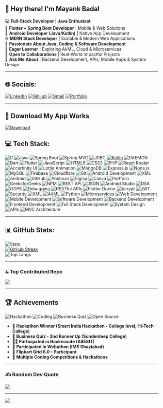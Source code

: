 ## 👋 Hey there! I'm **Mayank Badal**  

💻 **Full-Stack Developer** | **Java Enthusiast**  
📱 **Flutter + Spring Boot Developer** | Mobile & Web Solutions  
🤖 **Android Developer (Java/Kotlin)** | Native App Development  
🌐 **MERN Stack Developer** | Scalable & Modern Web Applications  
🚀 **Passionate About Java, Coding & Software Development**  
🌱 **Eager Learner** | Exploring AI/ML, Cloud & Microservices  
🤝 **Open to Collaborations** | Real-World Impactful Projects  
💬 **Ask Me About** | Backend Development, APIs, Mobile Apps & System Design  

---


## 🌐 Socials:
[![LinkedIn](https://img.shields.io/badge/LinkedIn-%230077B5.svg?logo=linkedin&logoColor=white)](https://www.linkedin.com/in/mayank-badal/)    [![GitHub](https://img.shields.io/badge/GitHub-000?logo=github&logoColor=white)](https://github.com/mankuBadal24) [![Gmail](https://img.shields.io/badge/Gmail-D14836?logo=gmail&logoColor=white)](mailto:mankubadal24@gmail.com) [![Portfolio](https://img.shields.io/badge/Portfolio-111111?style=for-the-badge&logo=google-chrome&logoColor=00C853)](https://mankubadal24.github.io/My_portfolio/)



---
## 📱 Download My App Works

[![Download](https://img.shields.io/badge/Download-APK-brightgreen)](https://github.com/mankuBadal24/my_gallery_app_apk/raw/main/app-release.apk)

## 💻 Tech Stack:
![C](https://img.shields.io/badge/C-00599C?style=for-the-badge&logo=c&logoColor=white)
![Java](https://img.shields.io/badge/Java-ED8B00?style=for-the-badge&logo=openjdk&logoColor=white)
![Spring Boot](https://img.shields.io/badge/Spring_Boot-6DB33F?style=for-the-badge&logo=spring-boot&logoColor=white)
![Spring MVC](https://img.shields.io/badge/Spring_MVC-6DB33F?style=for-the-badge&logo=spring&logoColor=white)
![JDBC](https://img.shields.io/badge/JDBC-007396?style=for-the-badge&logo=java&logoColor=white)
[![Kotlin](https://img.shields.io/badge/Kotlin-0095D5?style=for-the-badge&logo=kotlin&logoColor=white)](https://kotlinlang.org/)
![DAEMON](https://img.shields.io/badge/Daemon%20Processes-grey?style=for-the-badge)
![Dart](https://img.shields.io/badge/Dart-0175C2?style=for-the-badge&logo=dart&logoColor=white)
![Flutter](https://img.shields.io/badge/Flutter-02569B?style=for-the-badge&logo=flutter&logoColor=white)
![JavaScript](https://img.shields.io/badge/JavaScript-F7DF1E?style=for-the-badge&logo=javascript&logoColor=black)
![HTML5](https://img.shields.io/badge/HTML5-E34F26?style=for-the-badge&logo=html5&logoColor=white)
![CSS3](https://img.shields.io/badge/CSS3-1572B6?style=for-the-badge&logo=css3&logoColor=white)
![PHP](https://img.shields.io/badge/PHP-777BB4?style=for-the-badge&logo=php&logoColor=white)
![React Router](https://img.shields.io/badge/React_Router-CA4245?style=for-the-badge&logo=react-router&logoColor=white)
![Accertinity UI](https://img.shields.io/badge/Accertinity_UI-000000?style=for-the-badge)
![Lottie Animation](https://img.shields.io/badge/Lottie_Animation-00BFFF?style=for-the-badge&logo=lottiefiles&logoColor=white)
![MongoDB](https://img.shields.io/badge/MongoDB-4EA94B?style=for-the-badge&logo=mongodb&logoColor=white)
![Express.js](https://img.shields.io/badge/Express.js-404D59?style=for-the-badge&logo=express&logoColor=white)
![Node.js](https://img.shields.io/badge/Node.js-339933?style=for-the-badge&logo=node.js&logoColor=white)
![MySQL](https://img.shields.io/badge/MySQL-005C84?style=for-the-badge&logo=mysql&logoColor=white)
![Firebase](https://img.shields.io/badge/Firebase-FFCA28?style=for-the-badge&logo=firebase&logoColor=black)
![Cloudflare](https://img.shields.io/badge/Cloudflare-F38020?style=for-the-badge&logo=cloudflare&logoColor=white)
![Git](https://img.shields.io/badge/Git-F05032?style=for-the-badge&logo=git&logoColor=white)
![Android Development](https://img.shields.io/badge/Android_Development-3DDC84?style=for-the-badge&logo=android&logoColor=white)
![XML](https://img.shields.io/badge/XML-FF6600?style=for-the-badge&logo=xml&logoColor=white)
![Android](https://img.shields.io/badge/Android-3DDC84?style=for-the-badge&logo=android&logoColor=white)
![GitHub](https://img.shields.io/badge/GitHub-181717?style=for-the-badge&logo=github&logoColor=white)
![Postman](https://img.shields.io/badge/Postman-FF6C37?style=for-the-badge&logo=postman&logoColor=white)
![Figma](https://img.shields.io/badge/Figma-F24E1E?style=for-the-badge&logo=figma&logoColor=white)
![Canva](https://img.shields.io/badge/Canva-00C4CC?style=for-the-badge&logo=canva&logoColor=white)
![Portfolio](https://img.shields.io/badge/Portfolio-000000?style=for-the-badge&logo=firefox&logoColor=orange)
![GeeksforGeeks](https://img.shields.io/badge/GeeksforGeeks-1F8C20?style=for-the-badge&logo=geeksforgeeks&logoColor=white)
![NPM](https://img.shields.io/badge/NPM-CB3837?style=for-the-badge&logo=npm&logoColor=white)
![REST API](https://img.shields.io/badge/REST%20API-FF6F00?style=for-the-badge&logo=api&logoColor=white)
![JSON](https://img.shields.io/badge/JSON-292929?style=for-the-badge&logo=json&logoColor=white)
![Android Studio](https://img.shields.io/badge/Android_Studio-3DDC84?style=for-the-badge&logo=android-studio&logoColor=white)
![DSA](https://img.shields.io/badge/DSA-000000?style=for-the-badge&logo=leetcode&logoColor=yellow)
![OOPS](https://img.shields.io/badge/OOPS%20Concepts-000000?style=for-the-badge&logo=java&logoColor=white)
![Debugging](https://img.shields.io/badge/Debugging-8A2BE2?style=for-the-badge&logo=bugcrowd&logoColor=white)
![RESTful APIs](https://img.shields.io/badge/RESTful_APIs-5C2D91?style=for-the-badge&logo=postman&logoColor=white)
![Flutter Doctor](https://img.shields.io/badge/Flutter%20Doctor-02569B?style=for-the-badge&logo=flutter&logoColor=white)
![bcrypt](https://img.shields.io/badge/bcrypt-00BFFF?style=for-the-badge&logo=lock&logoColor=white)
![JWT](https://img.shields.io/badge/JWT-000000?style=for-the-badge&logo=jsonwebtokens&logoColor=white)
![Security](https://img.shields.io/badge/Security-FF0000?style=for-the-badge&logo=shield&logoColor=white)
![XML](https://img.shields.io/badge/XML-FF6600?style=for-the-badge&logo=xml&logoColor=white)
![AI/ML](https://img.shields.io/badge/AI%2FML-FF6F00?style=for-the-badge&logo=tensorflow&logoColor=white)
![Python](https://img.shields.io/badge/Python-3776AB?style=for-the-badge&logo=python&logoColor=white)
![Microservices](https://img.shields.io/badge/Microservices-6DB33F?style=for-the-badge&logo=spring&logoColor=white)
![Web Development](https://img.shields.io/badge/Web_Development-4285F4?style=for-the-badge&logo=googlechrome&logoColor=white)
![Mobile Development](https://img.shields.io/badge/Mobile_Development-3DDC84?style=for-the-badge&logo=android&logoColor=white)
![Software Development](https://img.shields.io/badge/Software_Development-007ACC?style=for-the-badge&logo=visualstudiocode&logoColor=white)
![Backend Development](https://img.shields.io/badge/Backend_Development-000000?style=for-the-badge&logo=node.js&logoColor=white)
![Frontend Development](https://img.shields.io/badge/Frontend_Development-61DAFB?style=for-the-badge&logo=react&logoColor=white)
![Full Stack Development](https://img.shields.io/badge/Full_Stack_Development-FF6F00?style=for-the-badge&logo=stackblitz&logoColor=white)
![System Design](https://img.shields.io/badge/System_Design-800080?style=for-the-badge&logo=diagram&logoColor=white)
![APIs](https://img.shields.io/badge/APIs-FF4F00?style=for-the-badge&logo=fastapi&logoColor=white)
![MVC Architecture](https://img.shields.io/badge/MVC_Architecture-7952B3?style=for-the-badge&logo=bootstrap&logoColor=white)

---

## 📊 GitHub Stats:
![Stats](https://github-readme-stats-rg4w.vercel.app/api?username=mankuBadal24&theme=radical&hide_border=false&include_all_commits=true&count_private=true)<br/>
[![GitHub Streak](https://github-readme-streak-stats.herokuapp.com?user=mankuBadal24&theme=radical&hide_border=false)](https://git.io/streak-stats)<br/>
![Top Langs](https://github-readme-stats.vercel.app/api/top-langs/?username=mankuBadal24&theme=radical&hide_border=false&include_all_commits=true&count_private=true&layout=compact)

---

### 🔝 Top Contributed Repo
![](https://github-contributor-stats.vercel.app/api?username=mankuBadal24&limit=5&theme=dark&combine_all_yearly_contributions=true)


---
## 🏆 Achievements

![Hackathon](https://img.shields.io/badge/Hackathon%20Winner-ffca28?style=for-the-badge&logo=google&logoColor=black)
![Coding](https://img.shields.io/badge/Coding%20Competitions-4285F4?style=for-the-badge&logo=leetcode&logoColor=white)
![Business Quiz](https://img.shields.io/badge/Business%20Quiz%202nd%20Runner%20Up-0A66C2?style=for-the-badge&logo=google-scholar&logoColor=white)
![Open Source](https://img.shields.io/badge/Open%20Source%20Contributor-34A853?style=for-the-badge&logo=github&logoColor=white)

- 🥇 **Hackathon Winner (Smart India Hackathon - College level, Hi-Tech College)**  
- 🏅 **Business Quiz - 2nd Runner Up (Sunderdeep College)**  
- 👨‍💻 **Participated in Hacknovate (ABESIT)**  
- 🚀 **Participated in Webathon (IMS Ghaziabad)**  
- 🎯 **Flipkart Grid 6.0 – Participant**  
- 📌 **Multiple Coding Competitions & Hackathons**

---

### ✍️ Random Dev Quote
![](https://quotes-github-readme.vercel.app/api?type=horizontal&theme=radical)

---

[![](https://visitcount.itsvg.in/api?id=mankuBadal24&icon=0&color=0)](https://visitcount.itsvg.in)

<!-- Proudly created by Mayank Badal -->
